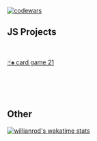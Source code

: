 [![codewars](https://www.codewars.com/users/mmiksaa/badges/large)](https://www.codewars.com/users/mmiksaa/badges/large) 

<h2>JS Projects</h2>
</br>



<!-- [![Readme Card](https://github-readme-stats.vercel.app/api/pin/?username=mmiksaa&repo=cardGame-twentyOne)](https://github.com/mmiksaa/cardGame-twentyOne) -->
<!-- 🃏♠️ card game 21 -->

<!--  <h3>  -->
 [🃏♠️ card game 21](https://github.com/mmiksaa/cardGame-twentyOne) 
<!-- </h3> -->

</br></br></br>

<h2>Other</h2>

[![willianrod's wakatime stats](https://github-readme-stats.vercel.app/api/wakatime?username=@miksa&layout=compact)](https://wakatime.com/@miksa)

<!--START_SECTION:waka-->
<!--END_SECTION:waka-->
